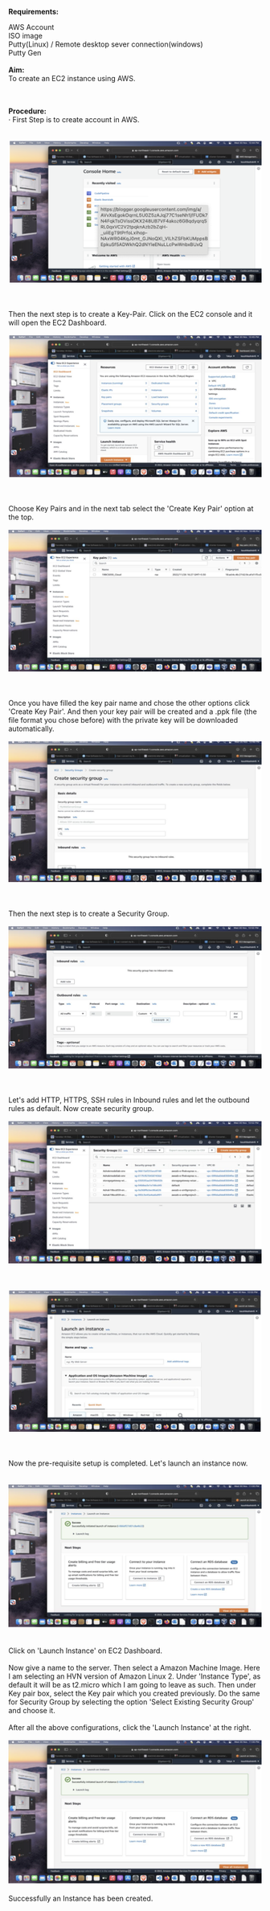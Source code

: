 **Requirements:**

AWS Account
<br>
ISO image
<br>
Putty(Linux) / Remote desktop sever connection(windows)
<br>
Putty Gen
<br>
<br>
**Aim:**
<br>
To create an EC2 instance using AWS.
<br>
<br>
<br>

**Procedure:**
<br>
· First Step is to create account in AWS.
<br>
<br>
<br>
<span >![Alt text](../res/images/AWS_EX11_1.png "a title")</span>
<br>
<br>
<br>
<br>
Then the next step is to create a Key-Pair. Click on the EC2 console and it will open the EC2 Dashboard.
<br>
<br>
<span >![Alt text](../res/images/AWS_EX11_2.png "a title")</span>
<br>
<br>
<br>
<br>
Choose Key Pairs and in the next tab select the 'Create Key Pair' option at the top.
<br>
<br>
<span >![Alt text](../res/images/AWS_EX11_3.png "a title")</span>
<br>
<br>
<br>
<br>
Once you have filled the key pair name and chose the other options click 'Create Key Pair'. And then your key pair will be created and a .ppk file (the file format you chose before) with the private key will be downloaded automatically.
<br>
<br>
<span >![Alt text](../res/images/AWS_EX11_4.png "a title")</span>
<br>
<br>
<br>
<br>
Then the next step is to create a Security Group.
<br>
<br>
<span >![Alt text](../res/images/AWS_EX11_5.png "a title")</span>
<br>
<br>
<br>
<br>
Let's add HTTP, HTTPS, SSH rules in Inbound rules and let the outbound rules as default. Now create security group.
<br>
<br>
<span >![Alt text](../res/images/AWS_EX11_6.png "a title")</span>
<br>
<br>
<br>
<br>
<span >![Alt text](../res/images/AWS_EX11_7.png "a title")</span>
<br>
<br>
<br>
<br>
Now the pre-requisite setup is completed. Let's launch an instance now.
<br>
<br>
<br>
<span >![Alt text](../res/images/AWS_EX11_8.png "a title")</span>
<br>
<br>
<br>
Click on 'Launch Instance' on EC2 Dashboard.
<br>
<br>
Now give a name to the server. Then select a Amazon Machine Image. Here I am selecting an HVN version of Amazon Linux 2. Under 'Instance Type', as default it will be as t2.micro which I am going to leave as such. Then under Key pair box, select the Key pair which you created previously. Do the same for Security Group by selecting the option 'Select Existing Security Group' and choose it.
<br>
<br>
After all the above configurations, click the 'Launch Instance' at the right.
<br>
<br>
<span >![Alt text](../res/images/AWS_EX11_8.png "a title")</span>
<br>
<br>
Successfully an Instance has been created.